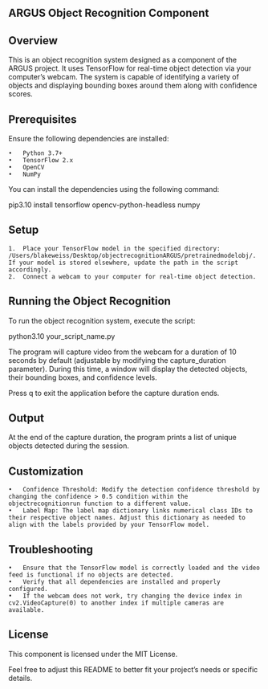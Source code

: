 ARGUS Object Recognition Component
----------

Overview
----------
This is an object recognition system designed as a component of the ARGUS project. It uses TensorFlow for real-time object detection via your computer’s webcam. The system is capable of identifying a variety of objects and displaying bounding boxes around them along with confidence scores.

Prerequisites
----------
Ensure the following dependencies are installed:

	•	Python 3.7+
	•	TensorFlow 2.x
	•	OpenCV
	•	NumPy

You can install the dependencies using the following command:

pip3.10 install tensorflow opencv-python-headless numpy

Setup
----------
	1.	Place your TensorFlow model in the specified directory: /Users/blakeweiss/Desktop/objectrecognitionARGUS/pretrainedmodelobj/. If your model is stored elsewhere, update the path in the script accordingly.
	2.	Connect a webcam to your computer for real-time object detection.

Running the Object Recognition
----------
To run the object recognition system, execute the script:

python3.10 your_script_name.py

The program will capture video from the webcam for a duration of 10 seconds by default (adjustable by modifying the capture_duration parameter). During this time, a window will display the detected objects, their bounding boxes, and confidence levels.

Press q to exit the application before the capture duration ends.

Output
----------
At the end of the capture duration, the program prints a list of unique objects detected during the session.

Customization
----------
	•	Confidence Threshold: Modify the detection confidence threshold by changing the confidence > 0.5 condition within the objectrecognitionrun function to a different value.
	•	Label Map: The label map dictionary links numerical class IDs to their respective object names. Adjust this dictionary as needed to align with the labels provided by your TensorFlow model.

Troubleshooting
----------
	•	Ensure that the TensorFlow model is correctly loaded and the video feed is functional if no objects are detected.
	•	Verify that all dependencies are installed and properly configured.
	•	If the webcam does not work, try changing the device index in cv2.VideoCapture(0) to another index if multiple cameras are available.

License
----------
This component is licensed under the MIT License.

Feel free to adjust this README to better fit your project’s needs or specific details.